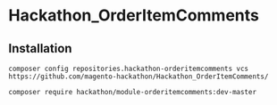 # Hackathon_OrderItemComments

## Installation

`composer config repositories.hackathon-orderitemcomments vcs https://github.com/magento-hackathon/Hackathon_OrderItemComments/`

`composer require hackathon/module-orderitemcomments:dev-master`
